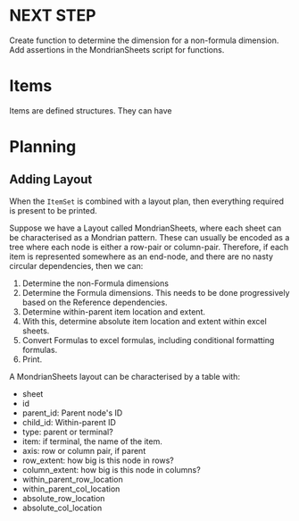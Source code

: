 # NEXT STEP

Create function to determine the dimension for a non-formula dimension.
Add assertions in the MondrianSheets script for functions.

# Items

Items are defined structures. They can have 

# Planning

## Adding Layout

When the `ItemSet` is combined with a layout plan, then everything required is present to be printed.

Suppose we have a Layout called MondrianSheets, where each sheet can be characterised as a Mondrian pattern. These can usually be encoded as a tree where each node is either a row-pair or column-pair. Therefore, if each item is represented somewhere as an end-node, and there are no nasty circular dependencies, then we can:

  1. Determine the non-Formula dimensions
  2. Determine the Formula dimensions. This needs to be done progressively based on the Reference dependencies.
  3. Determine within-parent item location and extent.
  4. With this, determine absolute item location and extent within excel sheets.
  5. Convert Formulas to excel formulas, including conditional formatting formulas.
  6. Print.


A MondrianSheets layout can be characterised by a table with:

  - sheet
  - id
  - parent_id: Parent node's ID
  - child_id: Within-parent ID
  - type: parent or terminal?
  - item: if terminal, the name of the item.
  - axis: row or column pair, if parent
  - row_extent: how big is this node in rows?
  - column_extent: how big is this node in columns?
  - within_parent_row_location
  - within_parent_col_location
  - absolute_row_location
  - absolute_col_location